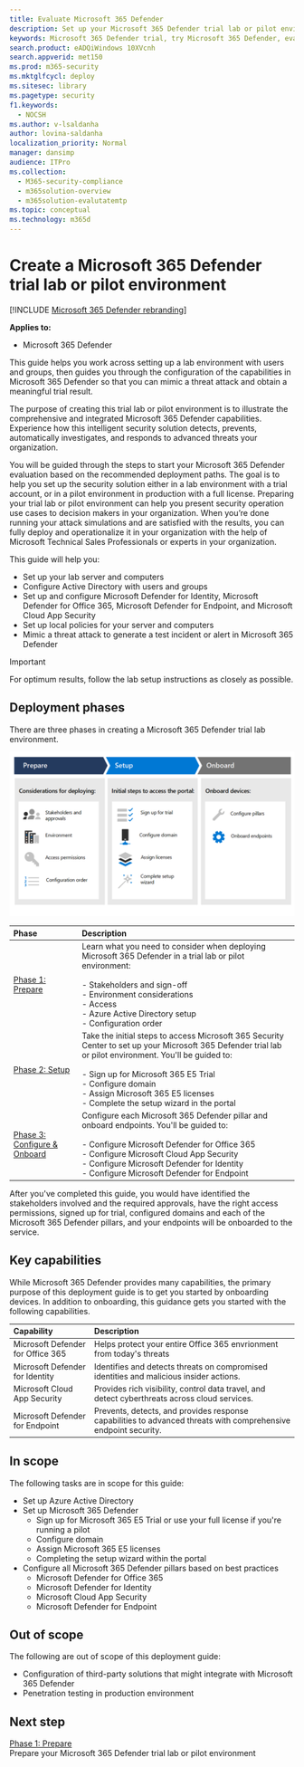 ```yaml
---
title: Evaluate Microsoft 365 Defender
description: Set up your Microsoft 365 Defender trial lab or pilot environment to try out and experience the security solution designed to protect devices, identity, data, and applications in your organization.
keywords: Microsoft 365 Defender trial, try Microsoft 365 Defender, evaluate Microsoft 365 Defender, Microsoft 365 Defender evaluation lab, Microsoft 365 Defender pilot, cyber security, advanced persistent threat, enterprise security, devices, device, identity, users, data, applications, incidents, automated investigation and remediation, advanced hunting
search.product: eADQiWindows 10XVcnh
search.appverid: met150
ms.prod: m365-security
ms.mktglfcycl: deploy
ms.sitesec: library
ms.pagetype: security
f1.keywords: 
  - NOCSH
ms.author: v-lsaldanha
author: lovina-saldanha
localization_priority: Normal
manager: dansimp
audience: ITPro
ms.collection: 
  - M365-security-compliance
  - m365solution-overview
  - m365solution-evalutatemtp
ms.topic: conceptual
ms.technology: m365d
---
```


# Create a Microsoft 365 Defender trial lab or pilot environment 

[!INCLUDE [Microsoft 365 Defender rebranding](../includes/microsoft-defender.md)]


**Applies to:**
- Microsoft 365 Defender


This guide helps you work across setting up a lab environment with users and groups, then guides you through the configuration of the capabilities in Microsoft 365 Defender so that you can mimic a threat attack and obtain a meaningful trial result. 

The purpose of creating this trial lab or pilot environment is to illustrate the comprehensive and integrated Microsoft 365 Defender capabilities. Experience how this intelligent security solution detects, prevents, automatically investigates, and responds to advanced threats your organization. 


You will be guided through the steps to start your Microsoft 365 Defender evaluation based on the recommended deployment paths. The goal is to help you set up the security solution either in a lab environment with a trial account, or in a pilot environment in production with a full license. Preparing your trial lab or pilot environment can help you present security operation use cases to decision makers in your organization. When you’re done running your attack simulations and are satisfied with the results, you can fully deploy and operationalize it in your organization with the help of Microsoft Technical Sales Professionals or experts in your organization. 

This guide will help you:
- Set up your lab server and computers
- Configure Active Directory with users and groups
- Set up and configure Microsoft Defender for Identity, Microsoft Defender for Office 365, Microsoft Defender for Endpoint, and Microsoft Cloud App Security
- Set up local policies for your server and computers
- Mimic a threat attack to generate a test incident or alert in Microsoft 365 Defender

>[!IMPORTANT]
>For optimum results, follow the lab setup instructions as closely as possible.


## Deployment phases

There are three phases in creating a Microsoft 365 Defender trial lab environment.

![Deployment phases: prepare, setup, onboard](../../media/evaluation-guide-phases.png)

|Phase | Description | 
|:-------|:-----|
|[Phase 1: Prepare](prepare-m365d-eval.md)| Learn what you need to consider when deploying Microsoft 365 Defender in a trial lab or pilot environment: <br><br>- Stakeholders and sign-off <br> - Environment considerations <br>- Access <br>- Azure Active Directory setup <br> - Configuration order
|[Phase 2: Setup](setup-m365deval.md)|  Take the initial steps to access Microsoft 365 Security Center to set up your Microsoft 365 Defender trial lab or pilot environment. You'll be guided to:<br><br>- Sign up for Microsoft 365 E5 Trial <br>  - Configure domain<br>- Assign Microsoft 365 E5 licenses<br>- Complete the setup wizard in the portal|
|[Phase 3: Configure & Onboard](config-m365d-eval.md) | Configure each Microsoft 365 Defender pillar and onboard endpoints. You'll be guided to:<br><br>- Configure Microsoft Defender for Office 365<br>- Configure Microsoft Cloud App Security<br>- Configure Microsoft Defender for Identity<br>- Configure Microsoft Defender for Endpoint


After you've completed this guide, you would have identified the stakeholders involved and the required approvals,  have the right access permissions, signed up for trial, configured domains and each of the Microsoft 365 Defender pillars, and your endpoints will be onboarded to the service.

## Key capabilities

While Microsoft 365 Defender provides many capabilities, the primary purpose of this deployment guide is to get you started by onboarding devices. In addition to onboarding, this guidance gets you started with the following capabilities.


Capability | Description 
:---|:---
Microsoft Defender for Office 365 | Helps protect your entire Office 365 envrionment from today's threats
Microsoft Defender for Identity | Identifies and detects  threats on compromised identities and malicious insider actions.
Microsoft Cloud App Security | Provides rich visibility, control data travel, and detect cyberthreats across cloud services.
Microsoft Defender for Endpoint | Prevents, detects, and provides response capabilities to advanced threats with comprehensive endpoint security.


## In scope

The following tasks are in scope for this guide:
-   Set up Azure Active Directory
-   Set up Microsoft 365 Defender
    -   Sign up for Microsoft 365 E5 Trial or use your full license if you're running a pilot
    -   Configure domain
    -   Assign Microsoft 365 E5 licenses
    -   Completing the setup wizard within the portal
-   Configure all Microsoft 365 Defender pillars based on best practices
    -   Microsoft Defender for Office 365
    -   Microsoft Defender for Identity
    -   Microsoft Cloud App Security
    -   Microsoft Defender for Endpoint

## Out of scope

The following are out of scope of this deployment guide:

-   Configuration of third-party solutions that might integrate with Microsoft 365 Defender
-   Penetration testing in production environment

## Next step
[Phase 1: Prepare](prepare-m365d-eval.md) 
<br> Prepare your Microsoft 365 Defender trial lab or pilot environment
